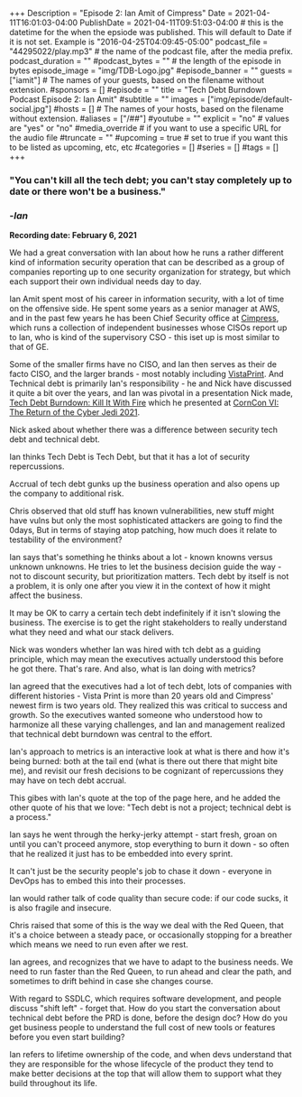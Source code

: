 +++
Description = "Episode 2: Ian Amit of Cimpress"
Date = 2021-04-11T16:01:03-04:00
PublishDate = 2021-04-11T09:51:03-04:00 # this is the datetime for the when the epsiode was published. This will default to Date if it is not set. Example is "2016-04-25T04:09:45-05:00"
podcast_file = "44295022/play.mp3" # the name of the podcast file, after the media prefix.
podcast_duration = ""
#podcast_bytes = "" # the length of the episode in bytes
episode_image = "img/TDB-Logo.jpg"
#episode_banner = ""
guests = ["iamit"] # The names of your guests, based on the filename without extension.
#sponsors = []
#episode = ""
title = "Tech Debt Burndown Podcast Episode 2: Ian Amit"
#subtitle = ""
images = ["img/episode/default-social.jpg"]
#hosts = [] # The names of your hosts, based on the filename without extension.
#aliases = ["/##"]
#youtube = ""
explicit = "no" # values are "yes" or "no"
#media_override # if you want to use a specific URL for the audio file
#truncate = ""
#upcoming = true # set to true if you want this to be listed as upcoming, etc, etc
#categories = []
#series = []
#tags = []
+++



### "You can't kill all the tech debt; you can't stay completely up to date or there won't be a business."
### -*Ian*


**Recording date: February 6, 2021**

We had a great conversation with Ian about how he runs a rather different kind of information security operation that can be described as a group of companies reporting up to one security organization for strategy, but which each support their own individual needs day to day. 

Ian Amit spent most of his career in information security, with a lot of time on the offensive side. He spent some years as a senior manager at AWS, and in the past few years he has been Chief Security office at [Cimpress](https://cimpress.com), which runs a collection of independent businesses whose CISOs report up to Ian, who is kind of the supervisory CSO - this iset up is most similar to that of GE.  

Some of the smaller firms have no CISO, and Ian then serves as their de facto CISO, and the larger brands - most notably including [VistaPrint](https://vistaprint.com). And Technical debt is primarily Ian's responsibility - he and Nick have discussed it quite a bit over the years, and Ian was pivotal in a presentation Nick made, [Tech Debt Burndown: Kill It With Fire](https://corncon.net/2020-presentations/#nselby) which he presented at [CornCon VI: The Return of the Cyber Jedi 2021](https://corncon.net/2020.corncon.agenda.html).

Nick asked about whether there was a difference between security tech debt and technical debt. 

Ian thinks Tech Debt is Tech Debt, but that it has a lot of security repercussions. 

Accrual of tech debt gunks up the business operation and also opens up the company to additional risk. 

Chris observed that old stuff has known vulnerabilities, new stuff might have vulns but only the most sophisticated attackers are going to find the 0days, But in terms of staying atop patching, how much does it relate to testability of the environment? 

Ian says that's something he thinks about a lot - known knowns versus unknown unknowns. He tries to let the business decision guide the way - not to discount security, but prioritization matters. Tech debt by itself is not a problem, it is only one after you view it in the context of how it might affect the business.

It may be OK to carry a certain tech debt indefinitely if it isn't slowing the business. The exercise is to get the right stakeholders to really understand what they need and what our stack delivers. 

Nick was wonders whether Ian was hired with tch debt as  a guiding principle, which may mean the executives actually understood this before he got there. That's rare. And also, what is Ian doing with metrics?

Ian agreed that the executives had a lot of tech debt, lots of companies with different histories - Vista Print is more than 20 years old and Cimpress' newest firm is two years old. They realized this was critical to success and growth. So the executives wanted someone who understood how to harmonize all these varying challenges, and Ian and management realized that technical debt burndown was central to the effort. 

Ian's approach to metrics is an interactive look at what is there and how it's being burned: both at the tail end (what is there out there that might bite me), and revisit our fresh decisions to be cognizant of repercussions they may have on tech debt accrual. 

This gibes with Ian's quote at the top of the page here, and he added the other quote of his that we love: "Tech debt is not a project; technical debt is a process."

Ian says he went through the herky-jerky attempt - start fresh, groan on until you can't proceed anymore, stop everything to burn it down - so often that he realized it just has to be embedded into every sprint. 

It can't just be the security people's job to chase it down - everyone in DevOps has to embed this into their processes. 

Ian would rather talk of code quality than secure code: if our code sucks, it is also fragile and insecure. 

Chris raised that some of this is the way we deal with the Red Queen, that it's a choice between a steady pace, or occasionally stopping for a breather which means we need to run even after we rest. 

Ian agrees, and recognizes that we have to adapt to the business needs. We need to run faster than the Red Queen, to run ahead and clear the path, and sometimes to drift behind in case she changes course.

With regard to SSDLC, which requires software development, and people discuss "shift left" - forget that. How do you start the conversation about technical debt before the PRD is done, before the design doc?
How do you get business people to understand the full cost of new tools or features before you even start building? 

Ian refers to lifetime ownership of the code, and when devs understand that they are responsible for the whose lifecycle of the product they tend to make better decisions at the top that will allow them to support what they build throughout its life. 



